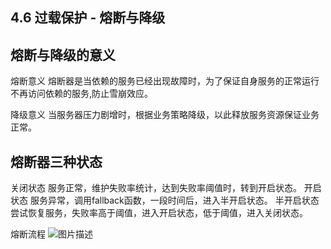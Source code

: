 
## 4.6 过载保护 - 熔断与降级

## 熔断与降级的意义
熔断意义
熔断器是当依赖的服务已经出现故障时，为了保证自身服务的正常运行不再访问依赖的服务,防止雪崩效应。

降级意义
当服务器压力剧增时，根据业务策略降级，以此释放服务资源保证业务正常。


## 熔断器三种状态
关闭状态
服务正常，维护失败率统计，达到失败率阈值时，转到开启状态。
开启状态
服务异常，调用fallback函数，一段时间后，进入半开启状态。
半开启状态
尝试恢复服务，失败率高于阈值，进入开启状态，低于阈值，进入关闭状态。

熔断流程
![图片描述](http://img.mukewang.com/60cf15c80001229006970409.png)
